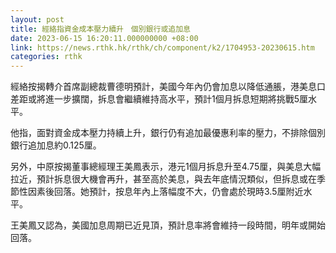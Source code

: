 ```yaml
---
layout: post
title: 經絡指資金成本壓力續升　個別銀行或追加息
date: 2023-06-15 16:20:11.000000000 +08:00
link: https://news.rthk.hk/rthk/ch/component/k2/1704953-20230615.htm
categories: rthk
---
```


經絡按揭轉介首席副總裁曹德明預計，美國今年內仍會加息以降低通脹，港美息口差距或將進一步擴闊，拆息會繼續維持高水平，預計1個月拆息短期將挑戰5厘水平。

他指，面對資金成本壓力持續上升，銀行仍有追加最優惠利率的壓力，不排除個別銀行追加息約0.125厘。

另外，中原按揭董事總經理王美鳳表示，港元1個月拆息升至4.75厘，與美息大幅拉近，預計拆息很大機會再升，甚至高於美息，與去年底情況類似，但拆息或在季節性因素後回落。她預計，按息年內上落幅度不大，仍會處於現時3.5厘附近水平。

王美鳳又認為，美國加息周期已近見頂，預計息率將會維持一段時間，明年或開始回落。
